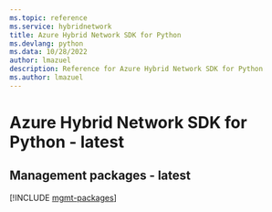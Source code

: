```yaml
---
ms.topic: reference
ms.service: hybridnetwork
title: Azure Hybrid Network SDK for Python
ms.devlang: python
ms.data: 10/28/2022
author: lmazuel
description: Reference for Azure Hybrid Network SDK for Python
ms.author: lmazuel
---
```

# Azure Hybrid Network SDK for Python - latest

## Management packages - latest
[!INCLUDE [mgmt-packages](hybrid-network-mgmt-index.md)]